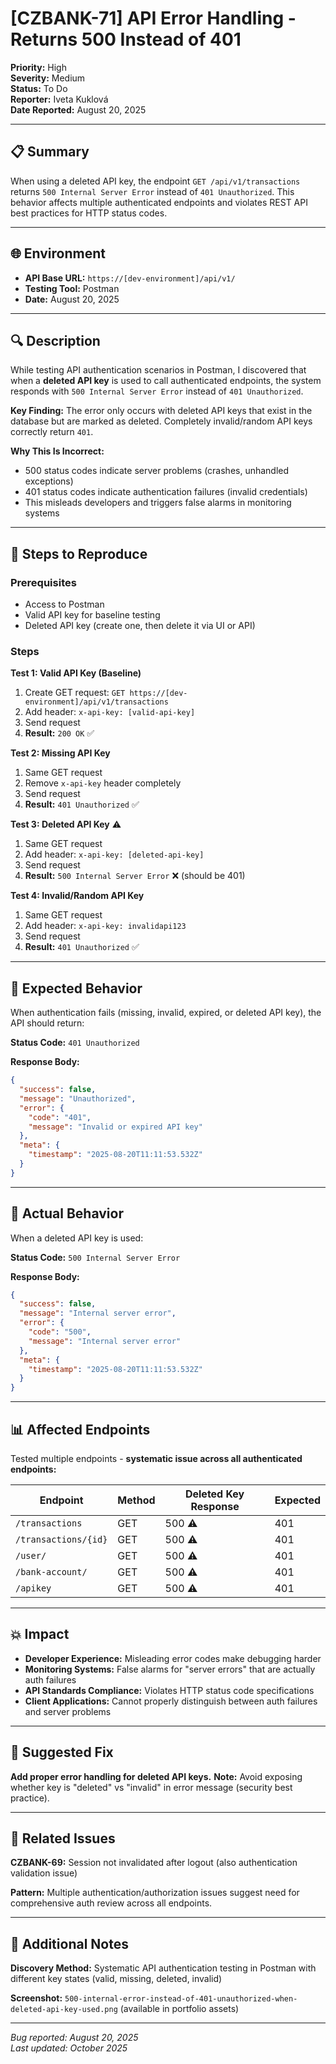 # [CZBANK-71] API Error Handling - Returns 500 Instead of 401

**Priority:** High  
**Severity:** Medium  
**Status:** To Do  
**Reporter:** Iveta Kuklová  
**Date Reported:** August 20, 2025

---

## 📋 Summary

When using a deleted API key, the endpoint `GET /api/v1/transactions` returns `500 Internal Server Error` instead of `401 Unauthorized`. This behavior affects multiple authenticated endpoints and violates REST API best practices for HTTP status codes.

---

## 🌐 Environment

- **API Base URL:** `https://[dev-environment]/api/v1/`
- **Testing Tool:** Postman
- **Date:** August 20, 2025

---

## 🔍 Description

While testing API authentication scenarios in Postman, I discovered that when a **deleted API key** is used to call authenticated endpoints, the system responds with `500 Internal Server Error` instead of `401 Unauthorized`.

**Key Finding:** The error only occurs with deleted API keys that exist in the database but are marked as deleted. Completely invalid/random API keys correctly return `401`.

**Why This Is Incorrect:**
- 500 status codes indicate server problems (crashes, unhandled exceptions)
- 401 status codes indicate authentication failures (invalid credentials)
- This misleads developers and triggers false alarms in monitoring systems

---

## 📝 Steps to Reproduce

### Prerequisites
- Access to Postman
- Valid API key for baseline testing
- Deleted API key (create one, then delete it via UI or API)

### Steps

**Test 1: Valid API Key (Baseline)**
1. Create GET request: `GET https://[dev-environment]/api/v1/transactions`
2. Add header: `x-api-key: [valid-api-key]`
3. Send request
4. **Result:** `200 OK` ✅

**Test 2: Missing API Key**
1. Same GET request
2. Remove `x-api-key` header completely
3. Send request
4. **Result:** `401 Unauthorized` ✅

**Test 3: Deleted API Key** ⚠️
1. Same GET request
2. Add header: `x-api-key: [deleted-api-key]`
3. Send request
4. **Result:** `500 Internal Server Error` ❌ (should be 401)

**Test 4: Invalid/Random API Key**
1. Same GET request
2. Add header: `x-api-key: invalidapi123`
3. Send request
4. **Result:** `401 Unauthorized` ✅

---

## 🎯 Expected Behavior

When authentication fails (missing, invalid, expired, or deleted API key), the API should return:

**Status Code:** `401 Unauthorized`

**Response Body:**
```json
{
  "success": false,
  "message": "Unauthorized",
  "error": {
    "code": "401",
    "message": "Invalid or expired API key"
  },
  "meta": {
    "timestamp": "2025-08-20T11:11:53.532Z"
  }
}
```

---

## 🐛 Actual Behavior

When a deleted API key is used:

**Status Code:** `500 Internal Server Error`

**Response Body:**
```json
{
  "success": false,
  "message": "Internal server error",
  "error": {
    "code": "500",
    "message": "Internal server error"
  },
  "meta": {
    "timestamp": "2025-08-20T11:11:53.532Z"
  }
}
```

---

## 📊 Affected Endpoints

Tested multiple endpoints - **systematic issue across all authenticated endpoints:**

| Endpoint | Method | Deleted Key Response | Expected |
|----------|--------|---------------------|----------|
| `/transactions` | GET | 500 ⚠️ | 401 |
| `/transactions/{id}` | GET | 500 ⚠️ | 401 |
| `/user/` | GET | 500 ⚠️ | 401 |
| `/bank-account/` | GET | 500 ⚠️ | 401 |
| `/apikey` | GET | 500 ⚠️ | 401 |

---

## 💥 Impact

- **Developer Experience:** Misleading error codes make debugging harder
- **Monitoring Systems:** False alarms for "server errors" that are actually auth failures
- **API Standards Compliance:** Violates HTTP status code specifications
- **Client Applications:** Cannot properly distinguish between auth failures and server problems

---

## 🔧 Suggested Fix

**Add proper error handling for deleted API keys.**
**Note:** Avoid exposing whether key is "deleted" vs "invalid" in error message (security best practice).

---

## 🔗 Related Issues

**CZBANK-69:** Session not invalidated after logout (also authentication validation issue)

**Pattern:** Multiple authentication/authorization issues suggest need for comprehensive auth review across all endpoints.

---

## 📎 Additional Notes

**Discovery Method:** Systematic API authentication testing in Postman with different key states (valid, missing, deleted, invalid)

**Screenshot:** `500-internal-error-instead-of-401-unauthorized-when-deleted-api-key-used.png` (available in portfolio assets)

---

*Bug reported: August 20, 2025*  
*Last updated: October 2025*
